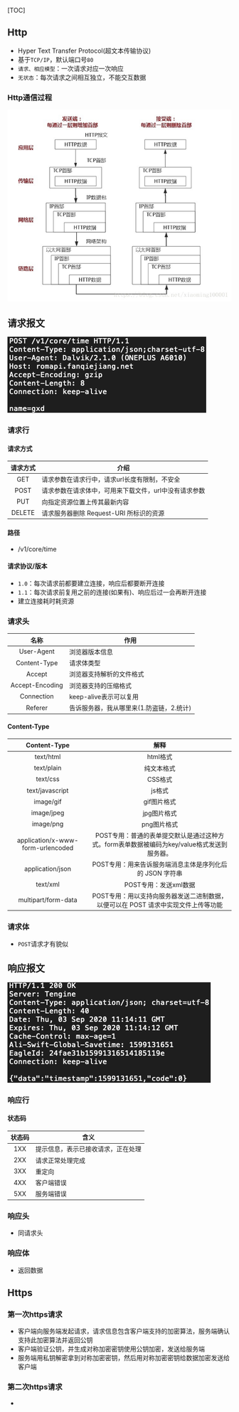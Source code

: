 [TOC]

## Http
* Hyper Text Transfer Protocol(超文本传输协议)
* 基于`TCP/IP`，默认端口号`80`
* `请求、相应模型`：一次请求对应一次响应
* `无状态`：每次请求之间相互独立，不能交互数据

### Http通信过程
![](../pic/http.png)

## 请求报文
![](../pic/request_message.png)

### 请求行
#### 请求方式
请求方式 | 介绍
:--: | ---
GET | 请求参数在请求行中，请求url长度有限制，不安全
POST | 请求参数在请求体中，可用来下载文件，url中没有请求参数
PUT | 向指定资源位置上传其最新内容
DELETE | 请求服务器删除 Request-URI 所标识的资源

#### 路径
* /v1/core/time

#### 请求协议/版本
* `1.0`：每次请求前都要建立连接，响应后都要断开连接
*  `1.1`：每次请求前复用之前的连接(如果有)、响应后过一会再断开连接
* 建立连接耗时耗资源

### 请求头
名称 | 作用
:---: | ---
User-Agent | 浏览器版本信息
Content-Type | 请求体类型
Accept | 浏览器支持解析的文件格式
Accept-Encoding | 浏览器支持的压缩格式
Connection | keep-alive表示可以复用
Referer | 告诉服务器，我从哪里来(1.防盗链，2.统计)

#### Content-Type
Content-Type | 解释
:---: | :--:
text/html | html格式
text/plain | 纯文本格式
text/css | CSS格式
text/javascript | js格式
image/gif | gif图片格式
image/jpeg | jpg图片格式
image/png | png图片格式
application/x-www-form-urlencoded | POST专用：普通的表单提交默认是通过这种方式。form表单数据被编码为key/value格式发送到服务器。
application/json | POST专用：用来告诉服务端消息主体是序列化后的 JSON 字符串
text/xml | POST专用：发送xml数据
multipart/form-data | POST专用：用以支持向服务器发送二进制数据，以便可以在 POST 请求中实现文件上传等功能 

### 请求体
* `POST`请求才有貌似

## 响应报文
![](../pic/response_message.png)

### 响应行
#### 状态码
状态码 | 含义
:---: | ---
1XX | 提示信息，表示已接收请求，正在处理
2XX | 请求正常处理完成
3XX | 重定向
4XX | 客户端错误
5XX | 服务端错误

### 响应头
* 同请求头

### 响应体
* 返回数据


## Https
### 第一次https请求
* 客户端向服务端发起请求，请求信息包含客户端支持的加密算法，服务端确认支持此加密算法并返回公钥
* 客户端验证公钥，并生成对称加密密钥使用公钥加密，发送给服务端
* 服务端用私钥解密拿到对称加密密钥，然后用对称加密密钥给数据加密发送给客户端

### 第二次https请求
* 